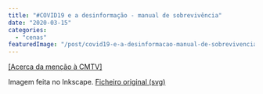 ```yaml
---
title: "#COVID19 e a desinformação - manual de sobrevivência"
date: "2020-03-15"
categories: 
  - "cenas"
featuredImage: "/post/covid19-e-a-desinformacao-manual-de-sobrevivencia/images/covid-fakenews.png"
---
```


[\[Acerca da menção à CMTV\]](https://twitter.com/filicaetano/status/1238945451451318273)

Imagem feita no Inkscape. [Ficheiro original (svg)](https://drive.google.com/open?id=1Ajtr3UYjVASkTHs-JcjYnacuM-85uMHC)
